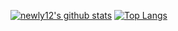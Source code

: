 [![newly12's github stats](https://github-readme-stats.vercel.app/api?username=newly12&show_icons=true&line_height=21&show_icons=true&theme=vue)](https://github.com/anuraghazra/github-readme-stats)
[![Top Langs](https://github-readme-stats.vercel.app/api/top-langs/?username=newly12&show_icons=true&layout=compact&theme=vue)](https://github.com/anuraghazra/github-readme-stats)
